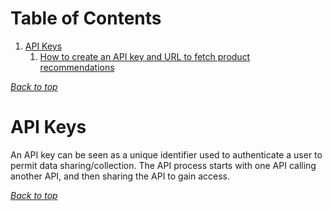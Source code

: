# Table of Contents
1. [API Keys](#api-keys)
    1. [How to create an API key and URL to fetch product recommendations](#how-to-create-an-api-key-and-url-to-fetch-product-recommendations)
[](#table-of-contents)

[*Back to top*](#table-of-contents)

# API Keys
An API key can be seen as a unique identifier used to authenticate a user to permit data sharing/collection. The API process starts with one API calling another API, and then sharing the API to gain access.

[*Back to top*](#table-of-contents)